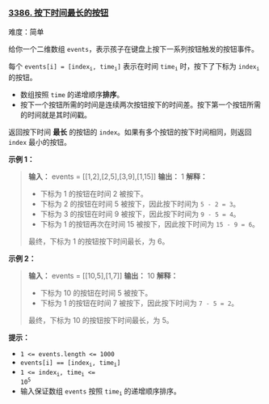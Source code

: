 ### [3386\. 按下时间最长的按钮](https://leetcode.cn/problems/button-with-longest-push-time/)

难度：简单

给你一个二维数组 `events`，表示孩子在键盘上按下一系列按钮触发的按钮事件。

每个 <code>events[i] = [index<sub>i</sub>, time<sub>i</sub>]</code> 表示在时间 <code>time<sub>i</sub></code> 时，按下了下标为 <code>index<sub>i</sub></code> 的按钮。

- 数组按照 `time` 的递增顺序**排序**。
- 按下一个按钮所需的时间是连续两次按钮按下的时间差。按下第一个按钮所需的时间就是其时间戳。

返回按下时间 **最长** 的按钮的 `index`。如果有多个按钮的按下时间相同，则返回 `index` 最小的按钮。

**示例 1：**

> **输入：** events = \[[1,2],[2,5],[3,9],[1,15]]
> **输出：** 1
> **解释：**
>
> - 下标为 1 的按钮在时间 2 被按下。
> - 下标为 2 的按钮在时间 5 被按下，因此按下时间为 `5 - 2 = 3`。
> - 下标为 3 的按钮在时间 9 被按下，因此按下时间为 `9 - 5 = 4`。
> - 下标为 1 的按钮再次在时间 15 被按下，因此按下时间为 `15 - 9 = 6`。
>
> 最终，下标为 1 的按钮按下时间最长，为 6。

**示例 2：**

> **输入：** events = \[[10,5],[1,7]]
> **输出：** 10
> **解释：**
>
> - 下标为 10 的按钮在时间 5 被按下。
> - 下标为 1 的按钮在时间 7 被按下，因此按下时间为 `7 - 5 = 2`。
>
> 最终，下标为 10 的按钮按下时间最长，为 5。

**提示：**

- `1 <= events.length <= 1000`
- <code>events[i] == [index<sub>i</sub>, time<sub>i</sub>]</code>
- <code>1 <= index<sub>i</sub>, time<sub>i</sub> <= 10<sup>5</sup></code>
- 输入保证数组 `events` 按照 <code>time<sub>i</sub></code> 的递增顺序排序。
